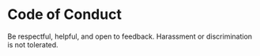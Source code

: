 # Code of Conduct

Be respectful, helpful, and open to feedback. Harassment or discrimination is not tolerated.
